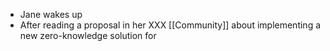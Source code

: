 - Jane wakes up
- After reading a proposal in her XXX [[Community]] about implementing a new zero-knowledge solution for